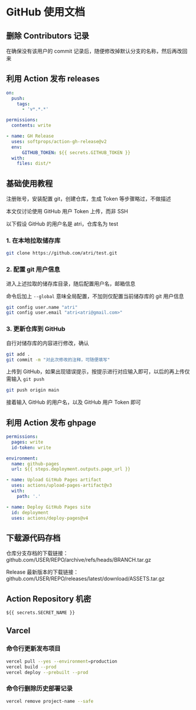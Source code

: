 # GitHub 使用文档

## 删除 Contributors 记录

在确保没有该用户的 commit 记录后，随便修改掉默认分支的名称，然后再改回来

## 利用 Action 发布 releases

```yml
on:
  push:
    tags:
      - 'v*.*.*'

permissions:
  contents: write

- name: GH Release
  uses: softprops/action-gh-release@v2
  env:
      GITHUB_TOKEN: ${{ secrets.GITHUB_TOKEN }}
  with:
    files: dist/*
```

## 基础使用教程

注册账号，安装配置 git，创建仓库，生成 Token 等步骤略过，不做描述

本文仅讨论使用 GitHub 用户 Token 上传，而非 SSH

以下假设 GitHub 的用户名是 atri，仓库名为 test

### 1. 在本地拉取储存库

```sh
git clone https://github.com/atri/test.git
```

### 2. 配置 git 用户信息

进入上述拉取的储存库目录，随后配置用户名，邮箱信息

命令后加上 `--global` 意味全局配置，不加则仅配置当前储存库的 git 用户信息

```sh
git config user.name "atri"
git config user.email "atri<atri@gmail.com>"
```

### 3. 更新仓库到 GitHub

自行对储存库的内容进行修改，确认

```sh
git add .
git commit -m "对此次修改的注释，可随便填写"
```

上传到 GitHub，如果出现错误提示，按提示进行对应输入即可，以后的再上传仅需输入 `git push`

```sh
git push origin main
```

接着输入 GitHub 的用户名，以及 GitHub 用户 Token 即可

## 利用 Action 发布 ghpage

```yml
permissions:
  pages: write
  id-token: write

environment:
  name: github-pages
  url: ${{ steps.deployment.outputs.page_url }}

- name: Upload GitHub Pages artifact
  uses: actions/upload-pages-artifact@v3
  with:
    path: '.'

- name: Deploy GitHub Pages site
  id: deployment
  uses: actions/deploy-pages@v4
```

## 下载源代码存档

仓库分支存档的下载链接：github.com/USER/REPO/archive/refs/heads/BRANCH.tar.gz

Release 最新版本的下载链接：github.com/USER/REPO/releases/latest/download/ASSETS.tar.gz

## Action Repository 机密

```console
${{ secrets.SECRET_NAME }}
```

## Varcel

### 命令行更新发布项目

```sh
vercel pull --yes --environment=production
vercel build --prod
vercel deploy --prebuilt --prod
```

### 命令行删除历史部署记录

```sh
vercel remove project-name --safe
```

